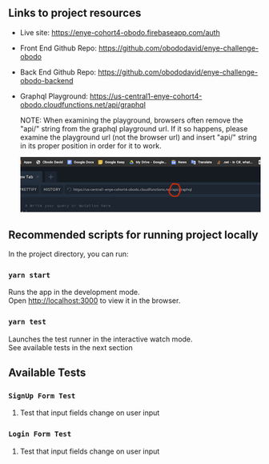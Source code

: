 ## Links to project resources
- Live site: https://enye-cohort4-obodo.firebaseapp.com/auth
- Front End Github Repo: https://github.com/obododavid/enye-challenge-obodo
- Back End Github Repo: https://github.com/obododavid/enye-challenge-obodo-backend
- Graphql Playground: https://us-central1-enye-cohort4-obodo.cloudfunctions.net/api/graphql

  NOTE: When examining the playground, browsers often remove the "api/" string from the graphql playground url. If it so happens, please examine the playground url (not the browser url) and insert "api/" string in its proper position in order for it to work.
  
  ![](src/assets/graphqlPlayground.png)

## Recommended scripts for running project locally
In the project directory, you can run:

### `yarn start`

Runs the app in the development mode.<br />
Open [http://localhost:3000](http://localhost:3000) to view it in the browser.

### `yarn test`

Launches the test runner in the interactive watch mode.<br />
See available tests in the next section


## Available Tests

### `SignUp Form Test`

1. Test that input fields change on user input

### `Login Form Test`

1. Test that input fields change on user input
